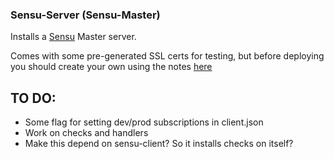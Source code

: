 ### Sensu-Server (Sensu-Master) ###

Installs a [Sensu](http://sensuapp.org) Master server.

Comes with some pre-generated SSL certs for testing, but before deploying you should create your own using the notes [here](http://sensuapp.org/docs/latest/ssl)

TO DO:
-------

- Some flag for setting dev/prod subscriptions in client.json
- Work on checks and handlers
- Make this depend on sensu-client? So it installs checks on itself?
